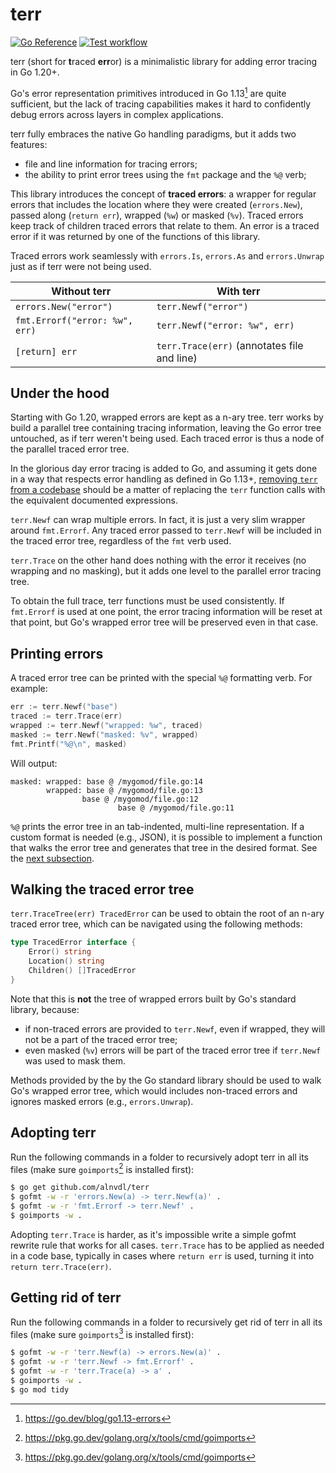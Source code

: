 # terr

[![Go Reference](https://pkg.go.dev/badge/github.com/alnvdl/terr.svg)](https://pkg.go.dev/github.com/alnvdl/terr)
[![Test workflow](https://github.com/alnvdl/terr/actions/workflows/test.yaml/badge.svg)](https://github.com/alnvdl/terr/actions/workflows/test.yaml)

terr (short for **t**raced **err**or) is a minimalistic library for adding
error tracing in Go 1.20+.

Go's error representation primitives introduced in Go 1.13[^1] are quite
sufficient, but the lack of tracing capabilities makes it hard to confidently
debug errors across layers in complex applications.

terr fully embraces the native Go handling paradigms, but it adds two features:
- file and line information for tracing errors;
- the ability to print error trees using the `fmt` package and the `%@` verb;

This library introduces the concept of **traced errors**: a wrapper for regular
errors that includes the location where they were created (`errors.New`),
passed along (`return err`), wrapped (`%w`) or masked (`%v`). Traced errors
keep track of children traced errors that relate to them. An error is a traced
error if it was returned by one of the functions of this library.

Traced errors work seamlessly with `errors.Is`, `errors.As` and `errors.Unwrap`
just as if terr were not being used.

Without terr                   | With terr
-------------------------------|------------------------------
`errors.New("error")`          | `terr.Newf("error")`
`fmt.Errorf("error: %w", err)` | `terr.Newf("error: %w", err)`
`[return] err`                 | `terr.Trace(err)` (annotates file and line)

## Under the hood
Starting with Go 1.20, wrapped errors are kept as a n-ary tree. terr works by
build a parallel tree containing tracing information, leaving the Go error tree
untouched, as if terr weren't being used. Each traced error is thus a node of
the parallel traced error tree.

In the glorious day error tracing is added to Go, and assuming it gets done in
a way that respects error handling as defined in Go 1.13+,
[removing `terr` from a codebase](#getting-rid-of-terr) should be a matter of
replacing the `terr` function calls with the equivalent documented expressions.

`terr.Newf` can wrap multiple errors. In fact, it is just a very slim wrapper
around `fmt.Errorf`. Any traced error passed to `terr.Newf` will be included in
the traced error tree, regardless of the `fmt` verb used.

`terr.Trace` on the other hand does nothing with the error it receives (no
wrapping and no masking), but it adds one level to the parallel error tracing
tree.

To obtain the full trace, terr functions must be used consistently. If
`fmt.Errorf` is used at one point, the error tracing information will be reset
at that point, but Go's wrapped error tree will be preserved even in that case.

## Printing errors
A traced error tree can be printed with the special `%@` formatting verb. For
example:
```go
err := terr.Newf("base")
traced := terr.Trace(err)
wrapped := terr.Newf("wrapped: %w", traced)
masked := terr.Newf("masked: %v", wrapped)
fmt.Printf("%@\n", masked)
```

Will output:
```
masked: wrapped: base @ /mygomod/file.go:14
        wrapped: base @ /mygomod/file.go:13
                base @ /mygomod/file.go:12
                        base @ /mygomod/file.go:11
```

`%@` prints the error tree in an tab-indented, multi-line representation. If a
custom format is needed (e.g., JSON), it is possible to implement a function
that walks the error tree and generates that tree in the desired format. See
the [next subsection](#walking-the-traced-error-tree).

## Walking the traced error tree
`terr.TraceTree(err) TracedError` can be used to obtain the root of an n-ary
traced error tree, which can be navigated using the following methods:
```go
type TracedError interface {
	Error() string
	Location() string
	Children() []TracedError
}
```

Note that this is **not** the tree of wrapped errors built by Go's standard
library, because:
- if non-traced errors are provided to `terr.Newf`, even if wrapped, they will
  not be a part of the traced error tree;
- even masked (`%v`) errors will be part of the traced error tree if
  `terr.Newf` was used to mask them.

Methods provided by the by the Go standard library should be used to walk Go's
wrapped error tree, which would includes non-traced errors and ignores masked
errors (e.g., `errors.Unwrap`).

## Adopting terr
Run the following commands in a folder to recursively adopt terr in all its
files (make sure `goimports`[^2] is installed first):
```sh
$ go get github.com/alnvdl/terr
$ gofmt -w -r 'errors.New(a) -> terr.Newf(a)' .
$ gofmt -w -r 'fmt.Errorf -> terr.Newf' .
$ goimports -w .
```

Adopting `terr.Trace` is harder, as it's impossible write a simple gofmt
rewrite rule that works for all cases. `terr.Trace` has to be applied as needed
in a code base, typically in cases where `return err` is used, turning it
into `return terr.Trace(err)`.

## Getting rid of terr
Run the following commands in a folder to recursively get rid of terr in all
its files (make sure `goimports`[^2] is installed first):
```sh
$ gofmt -w -r 'terr.Newf(a) -> errors.New(a)' .
$ gofmt -w -r 'terr.Newf -> fmt.Errorf' .
$ gofmt -w -r 'terr.Trace(a) -> a' .
$ goimports -w .
$ go mod tidy
```

[^1]: https://go.dev/blog/go1.13-errors
[^2]: https://pkg.go.dev/golang.org/x/tools/cmd/goimports
